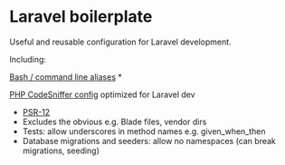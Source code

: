 # Laravel boilerplate

Useful and reusable configuration for Laravel development.

Including:

[Bash / command line aliases](.aliases)
* 

[PHP CodeSniffer config](phpcs.xml) optimized for Laravel dev
* [PSR-12](https://www.php-fig.org/psr/psr-12/)
* Excludes the obvious e.g. Blade files, vendor dirs
* Tests: allow underscores in method names e.g. given_when_then
* Database migrations and seeders: allow no namespaces (can break migrations, seeding)
